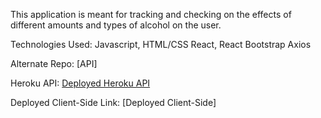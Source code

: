 This application is meant for tracking and checking on the effects of different
amounts and types of alcohol on the user.

Technologies Used: 
Javascript, HTML/CSS
React, React Bootstrap
Axios

Alternate Repo: [API]

Heroku API: [Deployed Heroku API](https://dashboard.heroku.com/apps/drink-night)

Deployed Client-Side Link: [Deployed Client-Side]
